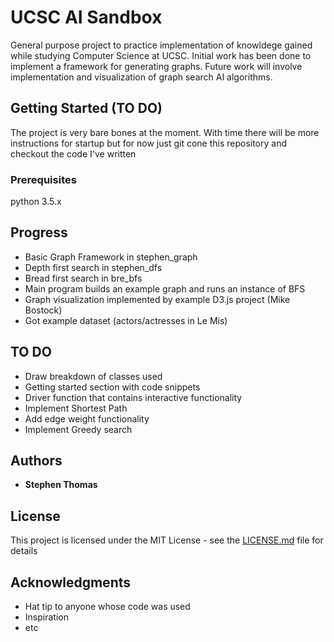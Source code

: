 # UCSC AI Sandbox
General purpose project to practice implementation of knowldege gained while studying Computer Science at UCSC. Initial work has been done to implement a framework for generating graphs. Future work will involve implementation and visualization of graph search AI algorithms.

## Getting Started (TO DO)

The project is very bare bones at the moment. With time there will be more instructions for startup but for now just git cone this repository and checkout the code I've written

### Prerequisites

python 3.5.x

## Progress

* Basic Graph Framework in stephen_graph
* Depth first search in stephen_dfs
* Bread first search in bre_bfs
* Main program builds an example graph and runs an instance of BFS
* Graph visualization implemented by example D3.js project (Mike Bostock)
* Got example dataset (actors/actresses in Le Mis)

## TO DO

* Draw breakdown of classes used
* Getting started section with code snippets
* Driver function that contains interactive functionality
* Implement Shortest Path
* Add edge weight functionality
* Implement Greedy search

## Authors

* **Stephen Thomas**

## License

This project is licensed under the MIT License - see the [LICENSE.md](LICENSE.md) file for details

## Acknowledgments

* Hat tip to anyone whose code was used
* Inspiration
* etc
